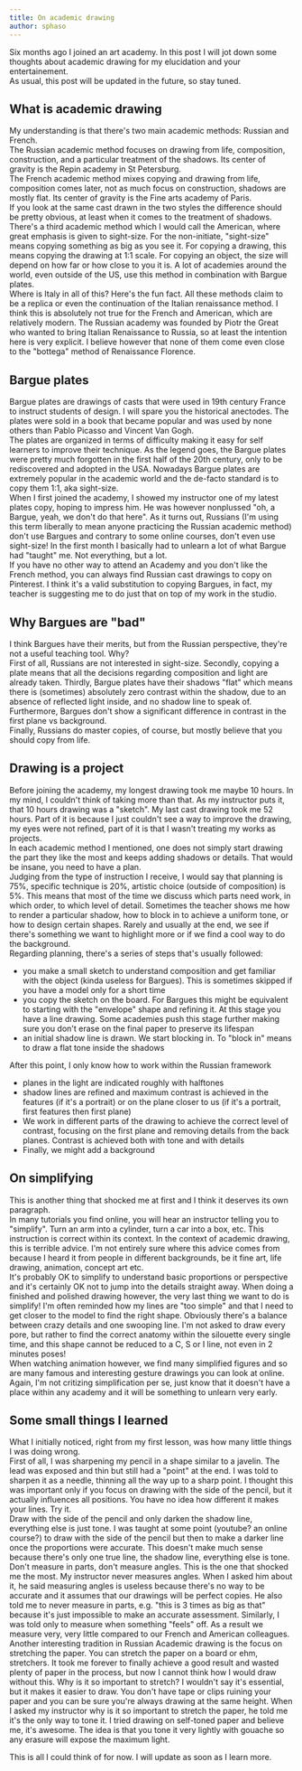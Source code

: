 ```yaml
---
title: On academic drawing
author: sphaso
---
```


Six months ago I joined an art academy. In this post I will jot down some thoughts about academic drawing for my elucidation and your entertainement.     
As usual, this post will be updated in the future, so stay tuned.

## What is academic drawing
My understanding is that there's two main academic methods: Russian and French.     
The Russian academic method focuses on drawing from life, composition, construction, and a particular treatment of the shadows. Its center of gravity is the Repin academy in St Petersburg.     
The French academic method mixes copying and drawing from life, composition comes later, not as much focus on construction, shadows are mostly flat. Its center of gravity is the Fine arts academy of Paris.     
If you look at the same cast drawn in the two styles the difference should be pretty obvious, at least when it comes to the treatment of shadows.     
There's a third academic method which I would call the American, where great emphasis is given to sight-size. For the non-initiate, "sight-size" means copying something as big as you see it. For copying a drawing, this means copying the drawing at 1:1 scale. For copying an object, the size will depend on how far or how close to you it is. A lot of academies around the world, even outside of the US, use this method in combination with Bargue plates.     
Where is Italy in all of this? Here's the fun fact. All these methods claim to be a replica or even the continuation of the Italian renaissance method. I think this is absolutely not true for the French and American, which are relatively modern. The Russian academy was founded by Piotr the Great who wanted to bring Italian Renaissance to Russia, so at least the intention here is very explicit. I believe however that none of them come even close to the "bottega" method of Renaissance Florence.

## Bargue plates
Bargue plates are drawings of casts that were used in 19th century France to instruct students of design. I will spare you the historical anectodes. The plates were sold in a book that became popular and was used by none others than Pablo Picasso and Vincent Van Gogh.     
The plates are organized in terms of difficulty making it easy for self learners to improve their technique. As the legend goes, the Bargue plates were pretty much forgotten in the first half of the 20th century, only to be rediscovered and adopted in the USA. Nowadays Bargue plates are extremely popular in the academic world and the de-facto standard is to copy them 1:1, aka sight-size.     
When I first joined the academy, I showed my instructor one of my latest plates copy, hoping to impress him. He was however nonplussed "oh, a Bargue, yeah, we don't do that here". As it turns out, Russians (I'm using this term liberally to mean anyone practicing the Russian academic method) don't use Bargues and contrary to some online courses, don't even use sight-size! In the first month I basically had to unlearn a lot of what Bargue had "taught" me. Not everything, but a lot.     
If you have no other way to attend an Academy and you don't like the French method, you can always find Russian cast drawings to copy on Pinterest. I think it's a valid substitution to copying Bargues, in fact, my teacher is suggesting me to do just that on top of my work in the studio.

## Why Bargues are "bad"
I think Bargues have their merits, but from the Russian perspective, they're not a useful teaching tool. Why?     
First of all, Russians are not interested in sight-size. Secondly, copying a plate means that all the decisions regarding composition and light are already taken. Thirdly, Bargue plates have their shadows "flat" which means there is (sometimes) absolutely zero contrast within the shadow, due to an absence of reflected light inside, and no shadow line to speak of. Furthermore, Bargues don't show a significant difference in contrast in the first plane vs background.     
Finally, Russians do master copies, of course, but mostly believe that you should copy from life.

## Drawing is a project
Before joining the academy, my longest drawing took me maybe 10 hours. In my mind, I couldn't think of taking more than that. As my instructor puts it, that 10 hours drawing was a "sketch". My last cast drawing took me 52 hours. Part of it is because I just couldn't see a way to improve the drawing, my eyes were not refined, part of it is that I wasn't treating my works as projects.     
In each academic method I mentioned, one does not simply start drawing the part they like the most and keeps adding shadows or details. That would be insane, you need to have a plan.      
Judging from the type of instruction I receive, I would say that planning is 75%, specific technique is 20%, artistic choice (outside of composition) is 5%. This means that most of the time we discuss which parts need work, in which order, to which level of detail. Sometimes the teacher shows me how to render a particular shadow, how to block in to achieve a uniform tone, or how to design certain shapes. Rarely and usually at the end, we see if there's something we want to highlight more or if we find a cool way to do the background.     
Regarding planning, there's a series of steps that's usually followed:    

- you make a small sketch to understand composition and get familiar with the object (kinda useless for Bargues). This is sometimes skipped if you have a model only for a short time
- you copy the sketch on the board. For Bargues this might be equivalent to starting with the "envelope" shape and refining it. At this stage you have a line drawing. Some academies push this stage further making sure you don't erase on the final paper to preserve its lifespan
- an initial shadow line is drawn. We start blocking in. To "block in" means to draw a flat tone inside the shadows

After this point, I only know how to work within the Russian framework    

- planes in the light are indicated roughly with halftones
- shadow lines are refined and maximum contrast is achieved in the features (if it's a portrait) or on the plane closer to us (if it's a portrait, first features then first plane)
- We work in different parts of the drawing to achieve the correct level of contrast, focusing on the first plane and removing details from the back planes. Contrast is achieved both with tone and with details
- Finally, we might add a background

## On simplifying
This is another thing that shocked me at first and I think it deserves its own paragraph.     
In many tutorials you find online, you will hear an instructor telling you to "simplify". Turn an arm into a cylinder, turn a car into a box, etc. This instruction is correct within its context. In the context of academic drawing, this is terrible advice. I'm not entirely sure where this advice comes from because I heard it from people in different backgrounds, be it fine art, life drawing, animation, concept art etc.    
It's probably OK to simplify to understand basic proportions or perspective and it's certainly OK not to jump into the details straight away. When doing a finished and polished drawing however, the very last thing we want to do is simplify! I'm often reminded how my lines are "too simple" and that I need to get closer to the model to find the right shape. Obviously there's a balance between crazy details and one swooping line. I'm not asked to draw every pore, but rather to find the correct anatomy within the silouette every single time, and this shape cannot be reduced to a C, S or I line, not even in 2 minutes poses!     
When watching animation however, we find many simplified figures and so are many famous and interesting gesture drawings you can look at online. Again, I'm not critizing simplification per se, just know that it doesn't have a place within any academy and it will be something to unlearn very early.

## Some small things I learned
What I initially noticed, right from my first lesson, was how many little things I was doing wrong.    
First of all, I was sharpening my pencil in a shape similar to a javelin. The lead was exposed and thin but still had a "point" at the end. I was told to sharpen it as a needle, thinning all the way up to a sharp point. I thought this was important only if you focus on drawing with the side of the pencil, but it actually influences all positions. You have no idea how different it makes your lines. Try it.     
Draw with the side of the pencil and only darken the shadow line, everything else is just tone. I was taught at some point (youtube? an online course?) to draw with the side of the pencil but then to make a darker line once the proportions were accurate. This doesn't make much sense because there's only one true line, the shadow line, everything else is tone.     
Don't measure in parts, don't measure angles. This is the one that shocked me the most. My instructor never measures angles. When I asked him about it, he said measuring angles is useless because there's no way to be accurate and it assumes that our drawings will be perfect copies. He also told me to never measure in parts, e.g. "this is 3 times as big as that" because it's just impossible to make an accurate assessment. Similarly, I was told only to measure when something "feels" off. As a result we measure very, very little compared to our French and American colleagues.     
Another interesting tradition in Russian Academic drawing is the focus on stretching the paper. You can stretch the paper on a board or ehm, stretchers. It took me forever to finally achieve a good result and wasted plenty of paper in the process, but now I cannot think how I would draw without this. Why is it so important to stretch? I wouldn't say it's essential, but it makes it easier to draw. You don't have tape or clips ruining your paper and you can be sure you're always drawing at the same height. When I asked my instructor why is it so important to stretch the paper, he told me it's the only way to tone it. I tried drawing on self-toned paper and believe me, it's awesome. The idea is that you tone it very lightly with gouache so any erasure will expose the maximum light.

This is all I could think of for now. I will update as soon as I learn more.
